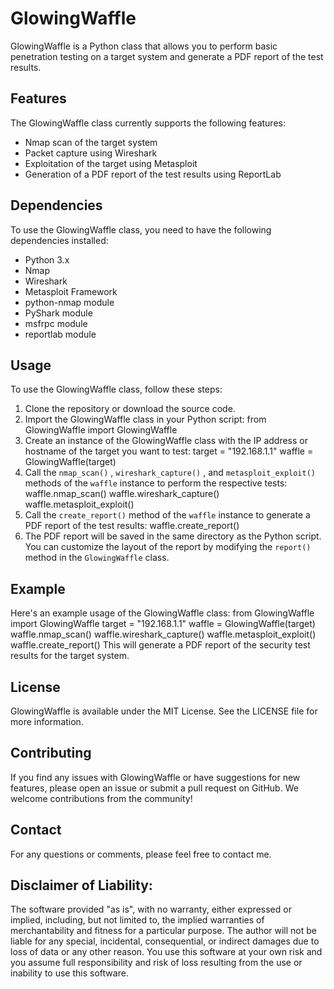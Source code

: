  # GlowingWaffle
 GlowingWaffle is a Python class that allows you to perform basic penetration testing on a target system and generate a PDF report of the test results.
 ## Features
 The GlowingWaffle class currently supports the following features:
- Nmap scan of the target system
- Packet capture using Wireshark
- Exploitation of the target using Metasploit
- Generation of a PDF report of the test results using ReportLab
 ## Dependencies
 To use the GlowingWaffle class, you need to have the following dependencies installed:
- Python 3.x
- Nmap
- Wireshark
- Metasploit Framework
- python-nmap module
- PyShark module
- msfrpc module
- reportlab module
 ## Usage
 To use the GlowingWaffle class, follow these steps:
1. Clone the repository or download the source code.
2. Import the GlowingWaffle class in your Python script:
from GlowingWaffle import GlowingWaffle
1. Create an instance of the GlowingWaffle class with the IP address or hostname of the target you want to test:
target = "192.168.1.1"
   waffle = GlowingWaffle(target)
1. Call the  `nmap_scan()` ,  `wireshark_capture()` , and  `metasploit_exploit()`  methods of the  `waffle`  instance to perform the respective tests:
waffle.nmap_scan()
   waffle.wireshark_capture()
   waffle.metasploit_exploit()
1. Call the  `create_report()`  method of the  `waffle`  instance to generate a PDF report of the test results:
waffle.create_report()
1. The PDF report will be saved in the same directory as the Python script. You can customize the layout of the report by modifying the  `report()`  method in the  `GlowingWaffle`  class.
 ## Example
 Here's an example usage of the GlowingWaffle class:
from GlowingWaffle import GlowingWaffle
 target = "192.168.1.1"
waffle = GlowingWaffle(target)
 waffle.nmap_scan()
waffle.wireshark_capture()
waffle.metasploit_exploit()
 waffle.create_report()
This will generate a PDF report of the security test results for the target system.
 ## License
 GlowingWaffle is available under the MIT License. See the LICENSE file for more information.
 ## Contributing
 If you find any issues with GlowingWaffle or have suggestions for new features, please open an issue or submit a pull request on GitHub. We welcome contributions from the community!
 ## Contact
 For any questions or comments, please feel free to contact me.

 ## Disclaimer of Liability:
The software provided "as is", with no warranty, either expressed or implied, including, but not limited to, the implied warranties of merchantability and fitness for a particular purpose. The author will not be liable for any special, incidental, consequential, or indirect damages due to loss of data or any other reason. You use this software at your own risk and you assume full responsibility and risk of loss resulting from the use or inability to use this software.